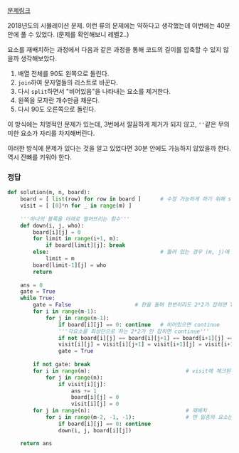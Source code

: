 [문제링크](https://programmers.co.kr/learn/courses/30/lessons/17679)

2018년도의 시뮬레이션 문제. 이런 류의 문제에는 약하다고 생각했는데 이번에는 40분 안에 풀 수 있었다. (문제를 확인해보니 레벨2..)

요소를 재배치하는 과정에서 다음과 같은 과정을 통해 코드의 길이를 압축할 수 있지 않을까 생각해보았다.

1. 배열 전체를 90도 왼쪽으로 돌린다.
2. `join`하여 문자열들의 리스트로 바꾼다.
3. 다시 `split`하면서 "비어있음"을 나타내는 요소를 제거한다.
4. 왼쪽을 모자란 개수만큼 채운다.
5. 다시 90도 오른쪽으로 돌린다.

이 방식에는 치명적인 문제가 있는데, 3번에서 깔끔하게 제거가 되지 않고, `''`같은 무의미한 요소가 자리를 차지해버린다.

이러한 방식에 문제가 있다는 것을 알고 있었다면 30분 안에도 가능하지 않았을까 한다. 역시 잔뼈를 키워야 한다.



### 정답

```python
def solution(m, n, board):
    board = [ list(row) for row in board ]      # 수정 가능하게 하기 위해 str을 list로 변경
    visit = [ [0]*n for _ in range(m) ]
    
    '''하나의 블록을 아래로 떨어뜨리는 함수'''
    def down(i, j, who):
        board[i][j] = 0
        for limit in range(i+1, m):
            if board[limit][j]: break
        else:                                   # 뚫려 있는 경우 (m, j)에 가상의 블록이 차 있다고 가정한다.
            limit = m       
        board[limit-1][j] = who
        return
    
    ans = 0
    gate = True
    while True:
        gate = False                    # 판을 돌며 한번이라도 2*2가 잡히면 True로 바뀐다.
        for i in range(m-1):
            for j in range(n-1):
                if board[i][j] == 0: continue   # 비어있으면 continue 
                '''각요소를 좌상단으로 하는 2*2가 안 잡히면 continue'''
                if not board[i][j] == board[i][j+1] == board[i+1][j] == board[i+1][j+1]: continue      
                visit[i][j] = visit[i][j+1] = visit[i+1][j] = visit[i+1][j+1] = 1         # visit에 체크한다
                gate = True
                
        if not gate: break
        for i in range(m):                              # visit에 체크된 요소를 다 지우고, visit는 다시 초기화
            for j in range(n):
                if visit[i][j]:
                    ans += 1
                    board[i][j] = 0
                    visit[i][j] = 0
        for j in range(n):                              # 재배치
            for i in range(m-2, -1, -1):                # 맨 밑층의 요소는 이동하지 않는다.
                if board[i][j] == 0: continue
                down(i, j, board[i][j])

    return ans
```

